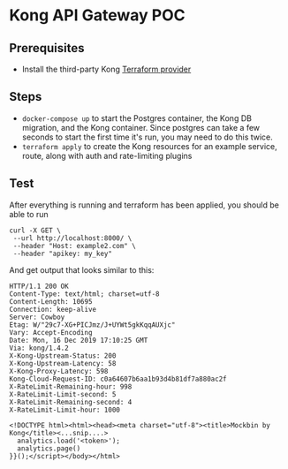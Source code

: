 # Kong API Gateway POC

## Prerequisites

* Install the third-party Kong [Terraform
  provider](https://github.com/kevholditch/terraform-provider-kong)

## Steps

* `docker-compose up` to start the Postgres container, the Kong DB migration, and the Kong
  container. Since postgres can take a few seconds to start the first time it's
  run, you may need to do this twice.
* `terraform apply` to create the Kong resources for an example service, route,
  along with auth and rate-limiting plugins

## Test

After everything is running and terraform has been applied, you should be able
to run 
```
curl -X GET \
 --url http://localhost:8000/ \
 --header "Host: example2.com" \
 --header "apikey: my_key"
```

And get output that looks similar to this:
```
HTTP/1.1 200 OK
Content-Type: text/html; charset=utf-8
Content-Length: 10695
Connection: keep-alive
Server: Cowboy
Etag: W/"29c7-XG+PICJmz/J+UYWt5gkKqqAUXjc"
Vary: Accept-Encoding
Date: Mon, 16 Dec 2019 17:10:25 GMT
Via: kong/1.4.2
X-Kong-Upstream-Status: 200
X-Kong-Upstream-Latency: 58
X-Kong-Proxy-Latency: 598
Kong-Cloud-Request-ID: c0a64607b6aa1b93d4b81df7a880ac2f
X-RateLimit-Remaining-hour: 998
X-RateLimit-Limit-second: 5
X-RateLimit-Remaining-second: 4
X-RateLimit-Limit-hour: 1000

<!DOCTYPE html><html><head><meta charset="utf-8"><title>Mockbin by
Kong</title><...snip....>
  analytics.load('<token>');
  analytics.page()
}}();</script></body></html>
```
